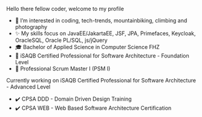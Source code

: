Hello there fellow coder, welcome to my profile
- 👀 I’m interested in coding, tech-trends, mountainbiking, climbing and photography
- ✨ My skills focus on JavaEE/JakartaEE, JSF, JPA, Primefaces, Keycloak, OracleSQL, Oracle PL/SQL, js/jQuery
- 🎓 Bachelor of Applied Science in Computer Science FHZ
- 🚀 iSAQB Certified Professional for Software Architecture - Foundation Level
- 🔎 Professional Scrum Master I (PSM I)

Currently working on iSAQB Certified Professional for Software Architecture - Advanced Level
- ✔️ CPSA DDD - Domain Driven Design Training
- ✔️ CPSA WEB - Web Based Software Architecture Certification


<!--
- 📫 How to reach me -> dm
--->
<!---
raphisuter/raphisuter is a ✨ special ✨ repository because its `README.md` (this file) appears on your GitHub profile.
You can click the Preview link to take a look at your changes.
--->
